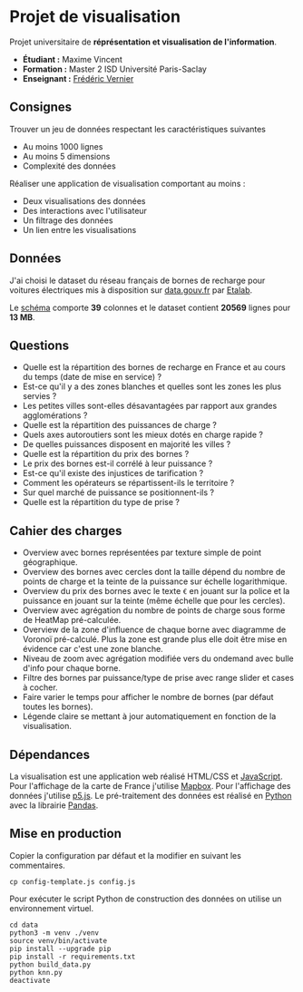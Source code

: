 # Projet de visualisation
Projet universitaire de **réprésentation et visualisation de l'information**.
* **Étudiant :** Maxime Vincent
* **Formation :** Master 2 ISD Université Paris-Saclay
* **Enseignant :** [Frédéric Vernier](http://vernier.frederic.free.fr/)

## Consignes
Trouver un jeu de données respectant les caractéristiques suivantes
* Au moins 1000 lignes
* Au moins 5 dimensions
* Complexité des données

Réaliser une application de visualisation comportant au moins :
* Deux visualisations des données
* Des interactions avec l'utilisateur
* Un filtrage des données
* Un lien entre les visualisations

## Données
J'ai choisi le dataset du réseau français de bornes de recharge pour voitures électriques
mis à disposition sur
[data.gouv.fr](https://www.data.gouv.fr/fr/datasets/fichier-consolide-des-bornes-de-recharge-pour-vehicules-electriques/)
par [Etalab](https://www.data.gouv.fr/fr/organizations/etalab/).

Le [schéma](https://schema.data.gouv.fr/etalab/schema-irve/2.0.3/documentation.html)
comporte **39** colonnes et le dataset contient **20569** lignes pour **13 MB**.

## Questions
* Quelle est la répartition des bornes de recharge en France et au cours du temps (date de mise en service) ?
* Est-ce qu'il y a des zones blanches et quelles sont les zones les plus servies ?
* Les petites villes sont-elles désavantagées par rapport aux grandes agglomérations ?
* Quelle est la répartition des puissances de charge ?
* Quels axes autoroutiers sont les mieux dotés en charge rapide ?
* De quelles puissances disposent en majorité les villes ?
* Quelle est la répartition du prix des bornes ?
* Le prix des bornes est-il corrélé à leur puissance ?
* Est-ce qu'il existe des injustices de tarification ?
* Comment les opérateurs se répartissent-ils le territoire ?
* Sur quel marché de puissance se positionnent-ils ?
* Quelle est la répartition du type de prise ?

## Cahier des charges
* Overview avec bornes représentées par texture simple de point géographique.
* Overview des bornes avec cercles dont la taille dépend du nombre de points de charge
et la teinte de la puissance sur échelle logarithmique.
* Overview du prix des bornes avec le texte `€` en jouant sur la police et la puissance
en jouant sur la teinte (même échelle que pour les cercles).
* Overview avec agrégation du nombre de points de charge sous forme de HeatMap pré-calculée.
* Overview de la zone d'influence de chaque borne avec diagramme de Voronoï pré-calculé.
Plus la zone est grande plus elle doit être mise en évidence car c'est une zone blanche.
* Niveau de zoom avec agrégation modifiée vers du ondemand avec bulle d'info pour chaque borne.
* Filtre des bornes par puissance/type de prise avec range slider et cases à cocher.
* Faire varier le temps pour afficher le nombre de bornes (par défaut toutes les bornes).
* Légende claire se mettant à jour automatiquement en fonction de la visualisation.

## Dépendances
La visualisation est une application web réalisé HTML/CSS et [JavaScript](https://developer.mozilla.org/fr/docs/Learn/JavaScript/First_steps/What_is_JavaScript).
Pour l'affichage de la carte de France j'utilise [Mapbox](https://www.mapbox.com/).
Pour l'affichage des données j'utilise [p5.js](https://p5js.org/).
Le pré-traitement des données est réalisé en [Python](https://www.python.org/) 
avec la librairie [Pandas](https://pandas.pydata.org/).

## Mise en production
Copier la configuration par défaut et la modifier en suivant les commentaires.
```shell
cp config-template.js config.js
```

Pour exécuter le script Python de construction des données on utilise un environnement virtuel.
```shell
cd data
python3 -m venv ./venv
source venv/bin/activate
pip install --upgrade pip
pip install -r requirements.txt
python build_data.py
python knn.py
deactivate
```
